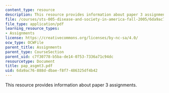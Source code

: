 ```yaml
---
content_type: resource
description: This resource provides information about paper 3 assignments.
file: /courses/sts-005-disease-and-society-in-america-fall-2005/6da9ac76888ddbaef8f7486325df4b42_pap_asgmt3.pdf
file_type: application/pdf
learning_resource_types:
- Assignments
license: https://creativecommons.org/licenses/by-nc-sa/4.0/
ocw_type: OCWFile
parent_title: Assignments
parent_type: CourseSection
parent_uid: c7f30778-b5ba-de14-0753-7336a71c94dc
resourcetype: Document
title: pap_asgmt3.pdf
uid: 6da9ac76-888d-dbae-f8f7-486325df4b42
---
```

This resource provides information about paper 3 assignments.